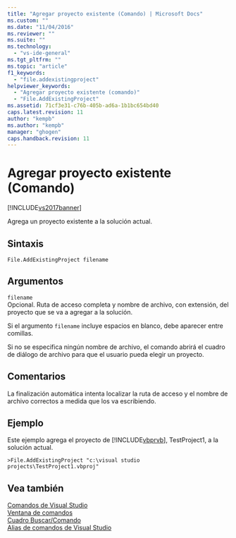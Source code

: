 ```yaml
---
title: "Agregar proyecto existente (Comando) | Microsoft Docs"
ms.custom: ""
ms.date: "11/04/2016"
ms.reviewer: ""
ms.suite: ""
ms.technology: 
  - "vs-ide-general"
ms.tgt_pltfrm: ""
ms.topic: "article"
f1_keywords: 
  - "file.addexistingproject"
helpviewer_keywords: 
  - "Agregar proyecto existente (comando)"
  - "File.AddExistingProject"
ms.assetid: 71cf3e31-c76b-405b-ad6a-1b1bc654bd40
caps.latest.revision: 11
author: "kempb"
ms.author: "kempb"
manager: "ghogen"
caps.handback.revision: 11
---
```

# Agregar proyecto existente (Comando)
[!INCLUDE[vs2017banner](../../code-quality/includes/vs2017banner.md)]

Agrega un proyecto existente a la solución actual.  
  
## Sintaxis  
  
```  
File.AddExistingProject filename  
```  
  
## Argumentos  
 `filename`  
 Opcional.  Ruta de acceso completa y nombre de archivo, con extensión, del proyecto que se va a agregar a la solución.  
  
 Si el argumento `filename` incluye espacios en blanco, debe aparecer entre comillas.  
  
 Si no se especifica ningún nombre de archivo, el comando abrirá el cuadro de diálogo de archivo para que el usuario pueda elegir un proyecto.  
  
## Comentarios  
 La finalización automática intenta localizar la ruta de acceso y el nombre de archivo correctos a medida que los va escribiendo.  
  
## Ejemplo  
 Este ejemplo agrega el proyecto de [!INCLUDE[vbprvb](../../code-quality/includes/vbprvb_md.md)], TestProject1, a la solución actual.  
  
```  
>File.AddExistingProject "c:\visual studio projects\TestProject1.vbproj"  
```  
  
## Vea también  
 [Comandos de Visual Studio](../../ide/reference/visual-studio-commands.md)   
 [Ventana de comandos](../../ide/reference/command-window.md)   
 [Cuadro Buscar\/Comando](../../ide/find-command-box.md)   
 [Alias de comandos de Visual Studio](../../ide/reference/visual-studio-command-aliases.md)
